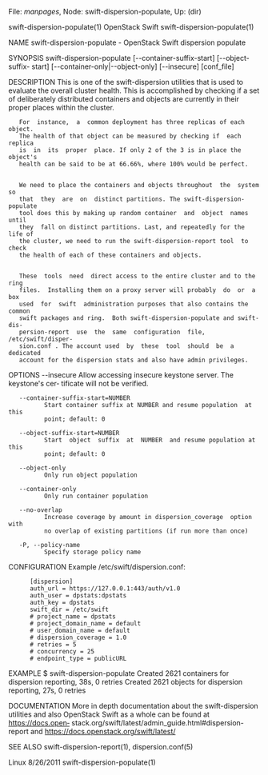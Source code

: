 File: *manpages*,  Node: swift-dispersion-populate,  Up: (dir)

swift-dispersion-populate(1)    OpenStack Swift   swift-dispersion-populate(1)



NAME
       swift-dispersion-populate - OpenStack Swift dispersion populate


SYNOPSIS
       swift-dispersion-populate  [--container-suffix-start] [--object-suffix-
       start] [--container-only|--object-only] [--insecure] [conf_file]


DESCRIPTION
       This is one of the swift-dispersion utilities that is used to  evaluate
       the  overall  cluster health. This is accomplished by checking if a set
       of deliberately distributed containers and  objects  are  currently  in
       their proper places within the cluster.


       For  instance,  a  common deployment has three replicas of each object.
       The health of that object can be measured by checking if  each  replica
       is  in  its  proper  place. If only 2 of the 3 is in place the object's
       health can be said to be at 66.66%, where 100% would be perfect.


       We need to place the containers and objects throughout  the  system  so
       that  they  are  on  distinct partitions. The swift-dispersion-populate
       tool does this by making up random container  and  object  names  until
       they  fall on distinct partitions. Last, and repeatedly for the life of
       the cluster, we need to run the swift-dispersion-report tool  to  check
       the health of each of these containers and objects.


       These  tools  need  direct access to the entire cluster and to the ring
       files.  Installing them on a proxy server will probably  do  or  a  box
       used  for  swift  administration purposes that also contains the common
       swift packages and ring.  Both swift-dispersion-populate and swift-dis‐
       persion-report  use  the  same  configuration  file, /etc/swift/disper‐
       sion.conf . The account used  by  these  tool  should  be  a  dedicated
       account for the dispersion stats and also have admin privileges.


OPTIONS
       --insecure
              Allow  accessing  insecure  keystone server. The keystone's cer‐
              tificate will not be verified.

       --container-suffix-start=NUMBER
              Start container suffix at NUMBER and resume population  at  this
              point; default: 0

       --object-suffix-start=NUMBER
              Start  object  suffix  at  NUMBER  and resume population at this
              point; default: 0

       --object-only
              Only run object population

       --container-only
              Only run container population

       --no-overlap
              Increase coverage by amount in dispersion_coverage  option  with
              no overlap of existing partitions (if run more than once)

       -P, --policy-name
              Specify storage policy name


CONFIGURATION
       Example /etc/swift/dispersion.conf:

          [dispersion]
          auth_url = https://127.0.0.1:443/auth/v1.0
          auth_user = dpstats:dpstats
          auth_key = dpstats
          swift_dir = /etc/swift
          # project_name = dpstats
          # project_domain_name = default
          # user_domain_name = default
          # dispersion_coverage = 1.0
          # retries = 5
          # concurrency = 25
          # endpoint_type = publicURL


EXAMPLE
       $ swift-dispersion-populate
        Created 2621 containers for dispersion reporting, 38s, 0 retries
        Created 2621 objects for dispersion reporting, 27s, 0 retries




DOCUMENTATION
       More  in  depth  documentation about the swift-dispersion utilities and
       also OpenStack Swift as a whole  can  be  found  at  https://docs.open‐
       stack.org/swift/latest/admin_guide.html#dispersion-report           and
       https://docs.openstack.org/swift/latest/



SEE ALSO
       swift-dispersion-report(1), dispersion.conf(5)



Linux                              8/26/2011      swift-dispersion-populate(1)

